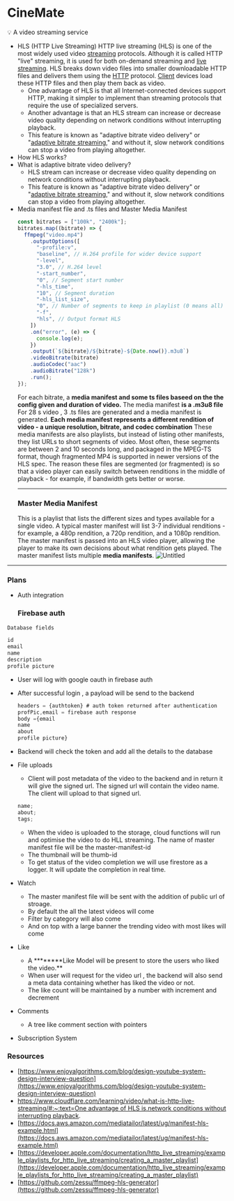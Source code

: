 # CineMate

<aside>
💡 A video streaming service

</aside>

- HLS (HTTP Live Streaming)
  HTTP live streaming (HLS) is one of the most widely used video [streaming](https://www.cloudflare.com/learning/performance/what-is-streaming/) protocols. Although it is called HTTP "live" streaming, it is used for both on-demand streaming and [live streaming](https://www.cloudflare.com/learning/video/what-is-live-streaming/). HLS breaks down video files into smaller downloadable HTTP files and delivers them using the [HTTP](https://www.cloudflare.com/learning/ddos/glossary/hypertext-transfer-protocol-http/) protocol. [Client](https://www.cloudflare.com/learning/serverless/glossary/client-side-vs-server-side/) devices load these HTTP files and then play them back as video.
  - One advantage of HLS is that all Internet-connected devices support HTTP, making it simpler to implement than streaming protocols that require the use of specialized servers.
  - Another advantage is that an HLS stream can increase or decrease video quality depending on network conditions without interrupting playback.
  - This feature is known as "adaptive bitrate video delivery" or "[adaptive bitrate streaming](https://www.cloudflare.com/learning/video/what-is-adaptive-bitrate-streaming/)," and without it, slow network conditions can stop a video from playing altogether.
- How HLS works?
- What is adaptive bitrate video delivery?
  - HLS stream can increase or decrease video quality depending on network conditions without interrupting playback.
  - This feature is known as "adaptive bitrate video delivery" or "[adaptive bitrate streaming](https://www.cloudflare.com/learning/video/what-is-adaptive-bitrate-streaming/)," and without it, slow network conditions can stop a video from playing altogether.
- Media manifest file and .ts files and Master Media Manifest
  ```jsx
  const bitrates = ["100k", "2400k"];
  bitrates.map((bitrate) => {
    ffmpeg("video.mp4")
      .outputOptions([
        "-profile:v",
        "baseline", // H.264 profile for wider device support
        "-level",
        "3.0", // H.264 level
        "-start_number",
        "0", // Segment start number
        "-hls_time",
        "10", // Segment duration
        "-hls_list_size",
        "0", // Number of segments to keep in playlist (0 means all)
        "-f",
        "hls", // Output format HLS
      ])
      .on("error", (e) => {
        console.log(e);
      })
      .output(`${bitrate}/${bitrate}-${Date.now()}.m3u8`)
      .videoBitrate(bitrate)
      .audioCodec("aac")
      .audioBitrate("128k")
      .run();
  });
  ```
  For each bitrate, a **media manifest and some ts files baseed on the the config given and duration of video.**
  The media manifest **is a .m3u8 file**
  For 28 s video , 3 .ts files are generated and a media manifest is generated.
  **Each media manifest represents a different rendition of video - a unique resolution, bitrate, and codec combination**
  These media manifests are also playlists, but instead of listing other manifests, they list URLs to short segments of video. Most often, these segments are between 2 and 10 seconds long, and packaged in the MPEG-TS format, though fragmented MP4 is supported in newer versions of the HLS spec. The reason these files are segmented (or fragmented) is so that a video player can easily switch between renditions in the middle of playback - for example, if bandwidth gets better or worse.
  ***
  ### Master Media Manifest
  This is a playlist that lists the different sizes and types available for a single video. A typical master manifest will list 3-7 individual renditions - for example, a 480p rendition, a 720p rendition, and a 1080p rendition. The master manifest is passed into an HLS video player, allowing the player to make its own decisions about what rendition gets played.
  The master manifest lists multiple **media manifests**.
  ![Untitled](CineMate%2045b4cc78ac1849e499c4fdd383a3fd53/Untitled.png)

---

### Plans

- Auth integration
  ### Firebase auth

```jsx
Database fields

id
email
name
description
profile picture
```

- User will log with google oauth in firebase auth
- After successful login , a payload will be send to the backend
  ```jsx
  headers = {authtoken} # auth token returned after authentication
  profPic,email = firebase auth response
  body ={email
  name
  about
  profile picture}
  ```
- Backend will check the token and add all the details to the database

- File uploads
  - Client will post metadata of the video to the backend and in return it will give the signed url. The signed url will contain the video name. The client will upload to that signed url.
  ```jsx
  name;
  about;
  tags;
  ```
  - When the video is uploaded to the storage, cloud functions will run and optimise the video to do HLL streaming. The name of master manifest file will be the master-manifest-id
  - The thumbnail will be thumb-id
  - To get status of the video completion we will use firestore as a logger. It will update the completion in real time.
- Watch
  - The master manifest file will be sent with the addition of public url of stroage.
  - By default the all the latest videos will come
  - Filter by category will also come
  - And on top with a large banner the trending video with most likes will come
- Like
  - A **\*\*\*\***Like Model will be present to store the users who liked the video.\*\*
  - When user will request for the video url , the backend will also send a meta data containing whether has liked the video or not.
  - The like count will be maintained by a number with increment and decrement
- Comments
  - A tree like comment section with pointers
- Subscription System

### Resources

- [https://www.enjoyalgorithms.com/blog/design-youtube-system-design-interview-question](https://www.enjoyalgorithms.com/blog/design-youtube-system-design-interview-question)
- [https://www.cloudflare.com/learning/video/what-is-http-live-streaming/#:~:text=One advantage of HLS is,network conditions without interrupting playback](https://www.cloudflare.com/learning/video/what-is-http-live-streaming/#:~:text=One%20advantage%20of%20HLS%20is,network%20conditions%20without%20interrupting%20playback).
- [https://docs.aws.amazon.com/mediatailor/latest/ug/manifest-hls-example.html](https://docs.aws.amazon.com/mediatailor/latest/ug/manifest-hls-example.html)
- [https://developer.apple.com/documentation/http_live_streaming/example_playlists_for_http_live_streaming/creating_a_master_playlist](https://developer.apple.com/documentation/http_live_streaming/example_playlists_for_http_live_streaming/creating_a_master_playlist)
- [https://github.com/zessu/ffmpeg-hls-generator](https://github.com/zessu/ffmpeg-hls-generator)
